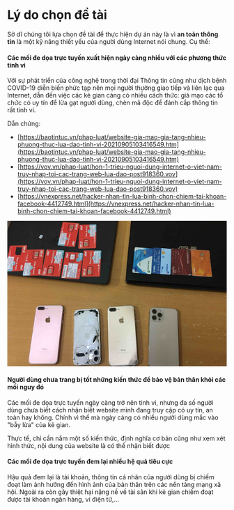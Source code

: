 # Lý do chọn đề tài

Sở dĩ chúng tôi lựa chọn đề tài để thực hiện dự án này là vì **an toàn thông tin** là một kỹ năng thiết yếu của người dùng Internet nói chung. Cụ thể:

#### Các mối đe dọa trực tuyến xuất hiện ngày càng nhiều với các phương thức tinh vi

Với sự phát triển của công nghệ trong thời đại Thông tin cũng như dịch bệnh COVID-19 diễn biến phức tạp nên mọi người thường giao tiếp và liên lạc qua Internet, dẫn đến việc các kẻ gian càng có nhiều cách thức: giả mạo các tổ chức có uy tín để lừa gạt người dùng, chèn mã độc để đánh cắp thông tin rất tinh vi.&#x20;

Dẫn chứng:

* [https://baotintuc.vn/phap-luat/website-gia-mao-gia-tang-nhieu-phuong-thuc-lua-dao-tinh-vi-20210905103416549.htm](https://baotintuc.vn/phap-luat/website-gia-mao-gia-tang-nhieu-phuong-thuc-lua-dao-tinh-vi-20210905103416549.htm)
* [https://vov.vn/phap-luat/hon-1-trieu-nguoi-dung-internet-o-viet-nam-truy-nhap-toi-cac-trang-web-lua-dao-post918360.vov](https://vov.vn/phap-luat/hon-1-trieu-nguoi-dung-internet-o-viet-nam-truy-nhap-toi-cac-trang-web-lua-dao-post918360.vov)
* [https://vnexpress.net/hacker-nhan-tin-lua-binh-chon-chiem-tai-khoan-facebook-4412749.html](https://vnexpress.net/hacker-nhan-tin-lua-binh-chon-chiem-tai-khoan-facebook-4412749.html)

![Hình minh hoạ: Tang vật vụ án lừa bình chọn chiếm tài khoản Facebook](<../.gitbook/assets/image (35).png>)

#### Người dùng chưa trang bị tốt những kiến thức để bảo vệ bản thân khỏi các mối nguy đó

Các mối đe dọa trực tuyến ngày càng trở nên tinh vi, nhưng đa số người dùng chưa biết cách nhận biết website mình đang truy cập có uy tín, an toàn hay không. Chính vì thế mà ngày càng có nhiều người dùng mắc vào "bẫy lừa" của kẻ gian.

Thực tế, chỉ cần nắm một số kiến thức, định nghĩa cơ bản cũng như xem xét hình thức, nội dung của website là có thể nhận biết được

#### Các mối đe dọa trực tuyến đem lại nhiều hệ quả tiêu cực&#x20;

Hậu quả đem lại là tài khoản, thông tin cá nhân của người dùng bị chiếm đoạt làm ảnh hưởng đến hình ảnh của bản thân trên các nền tảng mạng xã hội. Ngoài ra còn gây thiệt hại nặng nề về tài sản khi kẻ gian chiếm đoạt được tài khoản ngân hàng, ví điện tử,...
